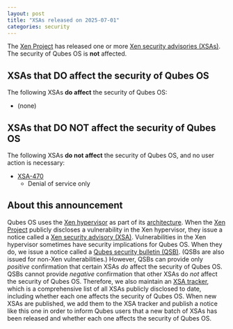 ```yaml
---
layout: post
title: "XSAs released on 2025-07-01"
categories: security
---
```


The [Xen Project](https://xenproject.org/) has released one or more [Xen security advisories (XSAs)](https://xenbits.xen.org/xsa/).
The security of Qubes OS is **not** affected.

## XSAs that DO affect the security of Qubes OS

The following XSAs **do affect** the security of Qubes OS:

- (none)

## XSAs that DO NOT affect the security of Qubes OS

The following XSAs **do not affect** the security of Qubes OS, and no user action is necessary:

- [XSA-470](https://xenbits.xen.org/xsa/advisory-470.html)
  - Denial of service only

## About this announcement

Qubes OS uses the [Xen hypervisor](https://wiki.xenproject.org/wiki/Xen_Project_Software_Overview) as part of its [architecture](/doc/architecture/). When the [Xen Project](https://xenproject.org/) publicly discloses a vulnerability in the Xen hypervisor, they issue a notice called a [Xen security advisory (XSA)](https://xenproject.org/developers/security-policy/). Vulnerabilities in the Xen hypervisor sometimes have security implications for Qubes OS. When they do, we issue a notice called a [Qubes security bulletin (QSB)](/security/qsb/). (QSBs are also issued for non-Xen vulnerabilities.) However, QSBs can provide only *positive* confirmation that certain XSAs *do* affect the security of Qubes OS. QSBs cannot provide *negative* confirmation that other XSAs do *not* affect the security of Qubes OS. Therefore, we also maintain an [XSA tracker](/security/xsa/), which is a comprehensive list of all XSAs publicly disclosed to date, including whether each one affects the security of Qubes OS. When new XSAs are published, we add them to the XSA tracker and publish a notice like this one in order to inform Qubes users that a new batch of XSAs has been released and whether each one affects the security of Qubes OS.
